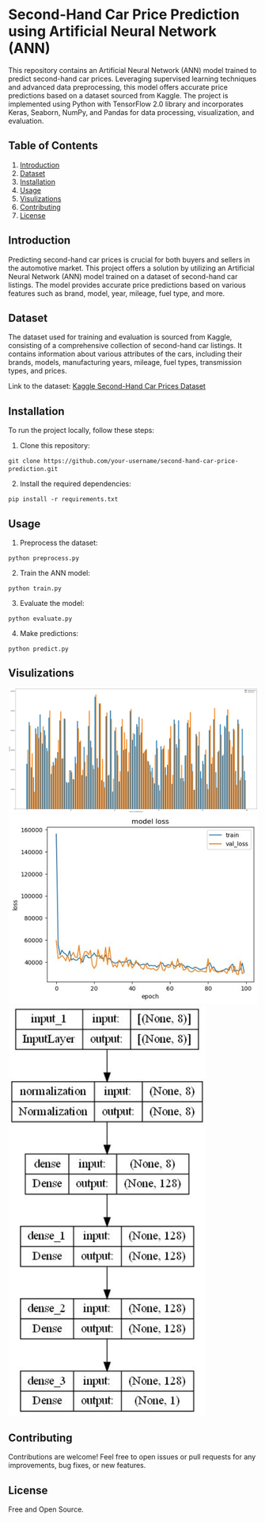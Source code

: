 # Second-Hand Car Price Prediction using Artificial Neural Network (ANN)

This repository contains an Artificial Neural Network (ANN) model trained to predict second-hand car prices. Leveraging supervised learning techniques and advanced data preprocessing, this model offers accurate price predictions based on a dataset sourced from Kaggle. The project is implemented using Python with TensorFlow 2.0 library and incorporates Keras, Seaborn, NumPy, and Pandas for data processing, visualization, and evaluation.

## Table of Contents

1. [Introduction](#introduction)
2. [Dataset](#dataset)
3. [Installation](#installation)
4. [Usage](#usage)
5. [Visulizations](#Visulizations)
6. [Contributing](#contributing)
7. [License](#license)

## Introduction

Predicting second-hand car prices is crucial for both buyers and sellers in the automotive market. This project offers a solution by utilizing an Artificial Neural Network (ANN) model trained on a dataset of second-hand car listings. The model provides accurate price predictions based on various features such as brand, model, year, mileage, fuel type, and more.

## Dataset

The dataset used for training and evaluation is sourced from Kaggle, consisting of a comprehensive collection of second-hand car listings. It contains information about various attributes of the cars, including their brands, models, manufacturing years, mileage, fuel types, transmission types, and prices.

Link to the dataset: [Kaggle Second-Hand Car Prices Dataset](https://www.kaggle.com/datasets/mayankpatel14/second-hand-used-cars-data-set-linear-regression)

## Installation

To run the project locally, follow these steps:

1. Clone this repository:

```
git clone https://github.com/your-username/second-hand-car-price-prediction.git
```

2. Install the required dependencies:

```
pip install -r requirements.txt
```

## Usage

1. Preprocess the dataset:

```
python preprocess.py
```

2. Train the ANN model:

```
python train.py
```

3. Evaluate the model:

```
python evaluate.py
```

4. Make predictions:

```
python predict.py
```

## Visulizations

<img src="https://github.com/bulithakawushika/Car-Price-Prediction-ANN-model/blob/main/car%20price%20prediction%20model/Visualization/1711517627554.jpg?raw=true" width="800">

<img src="https://github.com/bulithakawushika/Car-Price-Prediction-ANN-model/blob/main/car%20price%20prediction%20model/Visualization/1711517630765.jpg?raw=true" width="800">

<img src="https://github.com/bulithakawushika/Car-Price-Prediction-ANN-model/blob/main/car%20price%20prediction%20model/Visualization/1711517638818.jpg?raw=true" width="400">

## Contributing

Contributions are welcome! Feel free to open issues or pull requests for any improvements, bug fixes, or new features.

## License

Free and Open Source.
